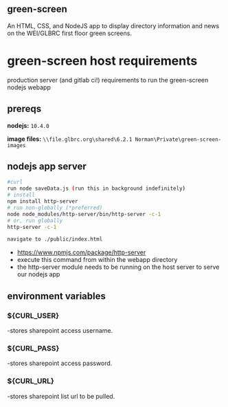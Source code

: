 ## green-screen

An HTML, CSS, and NodeJS app to display directory information and news on the WEI/GLBRC first floor green screens.


# green-screen host requirements

production server (and gitlab ci!) requirements to run the green-screen nodejs webapp

## prereqs

**nodejs:** `10.4.0`

**image files:** `\\file.glbrc.org\shared\6.2.1 Norman\Private\green-screen-images`

## nodejs app server

```bash
#curl
run node saveData.js (run this in background indefinitely)
# install
npm install http-server
# run non-globally (*preferred)
node node_modules/http-server/bin/http-server -c-1
# or, run globally
http-server -c-1

navigate to ./public/index.html
```
- https://www.npmjs.com/package/http-server
- execute this command from within the webapp directory
- the http-server module needs to be running on the host server to serve our nodejs app

## environment variables
### ${CURL_USER}    
-stores sharepoint access username.   
### ${CURL_PASS}   
-stores sharepoint access password.   
### ${CURL_URL}   
-stores sharepoint list url to be pulled.  
  

